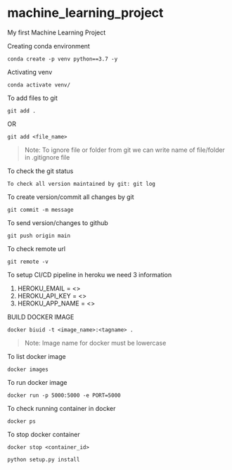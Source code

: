 # machine_learning_project
My first Machine Learning Project


Creating conda environment
```
conda create -p venv python==3.7 -y
```

Activating venv
```
conda activate venv/
```

To add files to git
```
git add .
```

OR
```
git add <file_name>
```

> Note: To ignore file or folder from git we can write name of file/folder in .gitignore file

To check the git status
```commandline
To check all version maintained by git: git log
```

To create version/commit all changes by git
```commandline
git commit -m message
```

To send version/changes to github
```commandline
git push origin main
```

To check remote url
```commandline
git remote -v
```

To setup CI/CD pipeline in heroku we need 3 information

1. HEROKU_EMAIL = <>
2. HEROKU_API_KEY = <>
3. HEROKU_APP_NAME = <>

BUILD DOCKER IMAGE
```commandline
docker biuid -t <image_name>:<tagname> .
```

> Note: Image name for docker must be lowercase

To list docker image
```commandline
docker images
```

To run docker image
```commandline
docker run -p 5000:5000 -e PORT=5000
```

To check running container in docker
```commandline
docker ps
```

To stop docker container
```commandline
docker stop <container_id>
```

```commandline
python setup.py install
```